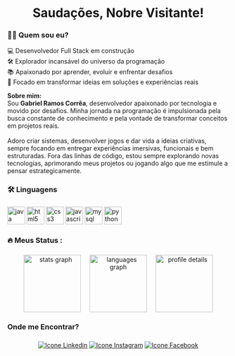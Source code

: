 <h1 align="center">Saudações, Nobre Visitante!</h1>

###

<h3 align="left">👨‍💻 Quem sou eu?</h3>

<p align="left">
💻 Desenvolvedor Full Stack em construção<br>
🛠️ Explorador incansável do universo da programação<br>
📚 Apaixonado por aprender, evoluir e enfrentar desafios<br>
🎯 Focado em transformar ideias em soluções e experiências reais
</p>

<p align="left">
<b>Sobre mim:</b><br>
Sou <b>Gabriel Ramos Corrêa</b>, desenvolvedor apaixonado por tecnologia e movido por desafios. Minha jornada na programação é impulsionada pela busca constante de conhecimento e pela vontade de transformar conceitos em projetos reais. <br><br>
Adoro criar sistemas, desenvolver jogos e dar vida a ideias criativas, sempre focando em entregar experiências imersivas, funcionais e bem estruturadas. Fora das linhas de código, estou sempre explorando novas tecnologias, aprimorando meus projetos ou jogando algo que me estimule a pensar estrategicamente.
</p>

###

<h3 align="left">🛠 Linguagens</h3>

###

<div align="left">
  <img src="https://cdn.jsdelivr.net/gh/devicons/devicon/icons/java/java-original.svg" height="40" width="40" alt="java logo"  />
  <img src="https://cdn.jsdelivr.net/gh/devicons/devicon/icons/html5/html5-original.svg" height="40" width="40" alt="html5 logo"  />
  <img src="https://cdn.jsdelivr.net/gh/devicons/devicon/icons/css3/css3-original.svg" height="40" width="40" alt="css3 logo"  />
  <img src="https://cdn.jsdelivr.net/gh/devicons/devicon/icons/javascript/javascript-original.svg" height="40" width="40" alt="javascript logo"  />
  <img src="https://cdn.jsdelivr.net/gh/devicons/devicon/icons/mysql/mysql-original.svg" height="40" width="40" alt="mysql logo"  />
  <img src="https://cdn.jsdelivr.net/gh/devicons/devicon/icons/python/python-original.svg" height="40" width="40" alt="python logo"  />
</div>

###

<h3 align="left">🔥   Meus Status :</h3>

###

<div align="center" style="display: flex; justify-content: center; gap: 20px; align-items: center;">
  <img src="https://github-readme-stats.vercel.app/api?username=Gabriel0Ramos0&show_icons=true&theme=midnight-purple&include_all_commits=true&count_private=true" height="130" alt="stats graph" />
  <img src="https://github-readme-stats.vercel.app/api/top-langs?locale=pt-br&hide_title=false&layout=compact&card_width=320&langs_count=5&theme=dracula&hide_border=false&username=Gabriel0Ramos0" height="130" alt="languages graph" />
  <img src="https://github-profile-summary-cards.vercel.app/api/cards/profile-details?username=Gabriel0Ramos0&theme=dracula&bg_color=000000" height="130" alt="profile details" />
</div>


###

<h3 align="left">Onde me Encontrar?</h3>

###

<div align="center">
  <a href="https://www.linkedin.com/in/gabriel-ramos-18531a259?utm_source=share&utm_campaign=share_via&utm_content=profile&utm_medium=android_app" /><img alt="Icone Linkedin" src="https://img.shields.io/badge/-LinkedIn-%230077B5?style=for-the-badge&logo=linkedin&logoColor=white"/></a>
  <a href="https://www.instagram.com/gabriel.ramos.correa?igsh=cGRpOXp1NjZ6dGFx" ><img alt="Icone Instagram" src="https://img.shields.io/badge/-Instagram-%23E4405F?style=for-the-badge&logo=instagram&logoColor=white"/></a>
  <a href="https://www.facebook.com/profile.php?id=100013524600214" ><img alt="Icone Facebook" src="https://img.shields.io/badge/-Facebook-%230077B5?style=for-the-badge&logo=facebook&logoColor=white"/></a>
</div>

###
